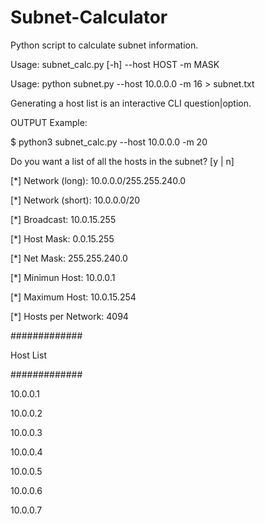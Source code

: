 # Subnet-Calculator
Python script to calculate subnet information.

Usage: subnet_calc.py [-h] --host HOST -m MASK

Usage: python subnet.py --host 10.0.0.0 -m 16 > subnet.txt

Generating a host list is an interactive CLI question|option.



OUTPUT Example:

$ python3 subnet_calc.py --host 10.0.0.0 -m 20

Do you want a list of all the hosts in the subnet? [y | n]


[*] Network (long):     10.0.0.0/255.255.240.0

[*] Network (short):    10.0.0.0/20

[*] Broadcast:          10.0.15.255

[*] Host Mask:          0.0.15.255

[*] Net Mask:           255.255.240.0

[*] Minimun Host:       10.0.0.1

[*] Maximum Host:       10.0.15.254

[*] Hosts per Network:  4094


#############

  Host List
  
#############  

10.0.0.1

10.0.0.2

10.0.0.3

10.0.0.4

10.0.0.5

10.0.0.6

10.0.0.7

